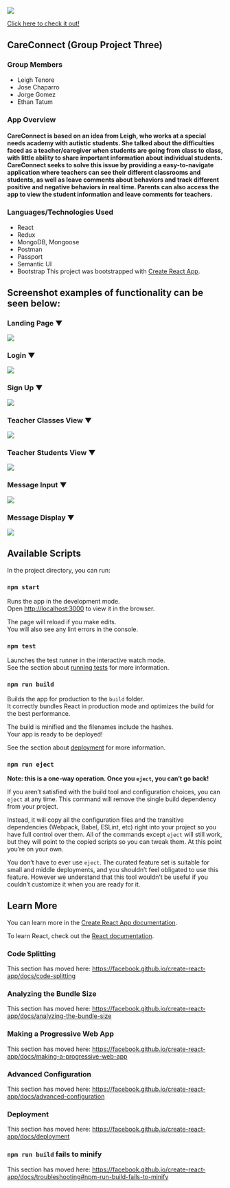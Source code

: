 ![](readme_images/logo.JPG)

[Click here to check it out!](https://still-journey-26391.herokuapp.com/ "CareConnect")

## CareConnect (Group Project Three)
### Group Members
* Leigh Tenore
* Jose Chaparro
* Jorge Gomez
* Ethan Tatum

### App Overview
#### CareConnect is based on an idea from Leigh, who works at a special needs academy with autistic students. She talked about the difficulties faced as a teacher/caregiver when students are going from class to class, with little ability to share important information about individual students. CareConnect seeks to solve this issue by providing a easy-to-navigate application where teachers can see their different classrooms and students, as well as leave comments about behaviors and track different positive and negative behaviors in real time. Parents can also access the app to view the student information and leave comments for teachers.

### Languages/Technologies Used
* React
* Redux
* MongoDB, Mongoose
* Postman
* Passport
* Semantic UI
* Bootstrap
This project was bootstrapped with [Create React App](https://github.com/facebook/create-react-app).

## Screenshot examples of functionality can be seen below:

### Landing Page &#9660;
![](readme_images/landing.JPG)

### Login &#9660;
![](readme_images/login.JPG)

### Sign Up &#9660;
![](readme_images/signup.JPG)

### Teacher Classes View &#9660;
![](readme_images/classes.JPG)

### Teacher Students View &#9660;
![](readme_images/all_students.JPG)

### Message Input &#9660;
![](readme_images/message_input.JPG)

### Message Display &#9660;
![](readme_images/message_display.JPG)


## Available Scripts

In the project directory, you can run:

### `npm start`

Runs the app in the development mode.<br>
Open [http://localhost:3000](http://localhost:3000) to view it in the browser.

The page will reload if you make edits.<br>
You will also see any lint errors in the console.

### `npm test`

Launches the test runner in the interactive watch mode.<br>
See the section about [running tests](https://facebook.github.io/create-react-app/docs/running-tests) for more information.

### `npm run build`

Builds the app for production to the `build` folder.<br>
It correctly bundles React in production mode and optimizes the build for the best performance.

The build is minified and the filenames include the hashes.<br>
Your app is ready to be deployed!

See the section about [deployment](https://facebook.github.io/create-react-app/docs/deployment) for more information.

### `npm run eject`

**Note: this is a one-way operation. Once you `eject`, you can’t go back!**

If you aren’t satisfied with the build tool and configuration choices, you can `eject` at any time. This command will remove the single build dependency from your project.

Instead, it will copy all the configuration files and the transitive dependencies (Webpack, Babel, ESLint, etc) right into your project so you have full control over them. All of the commands except `eject` will still work, but they will point to the copied scripts so you can tweak them. At this point you’re on your own.

You don’t have to ever use `eject`. The curated feature set is suitable for small and middle deployments, and you shouldn’t feel obligated to use this feature. However we understand that this tool wouldn’t be useful if you couldn’t customize it when you are ready for it.

## Learn More

You can learn more in the [Create React App documentation](https://facebook.github.io/create-react-app/docs/getting-started).

To learn React, check out the [React documentation](https://reactjs.org/).

### Code Splitting

This section has moved here: https://facebook.github.io/create-react-app/docs/code-splitting

### Analyzing the Bundle Size

This section has moved here: https://facebook.github.io/create-react-app/docs/analyzing-the-bundle-size

### Making a Progressive Web App

This section has moved here: https://facebook.github.io/create-react-app/docs/making-a-progressive-web-app

### Advanced Configuration

This section has moved here: https://facebook.github.io/create-react-app/docs/advanced-configuration

### Deployment

This section has moved here: https://facebook.github.io/create-react-app/docs/deployment

### `npm run build` fails to minify

This section has moved here: https://facebook.github.io/create-react-app/docs/troubleshooting#npm-run-build-fails-to-minify
